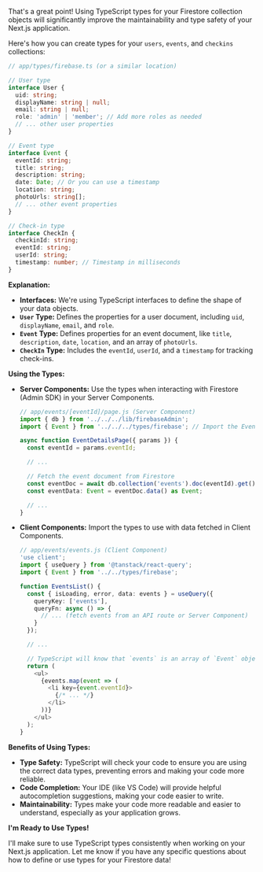 That's a great point! Using TypeScript types for your Firestore collection objects will significantly improve the maintainability and type safety of your Next.js application. 

Here's how you can create types for your `users`, `events`, and `checkins` collections:

```typescript
// app/types/firebase.ts (or a similar location)

// User type
interface User {
  uid: string;
  displayName: string | null;
  email: string | null;
  role: 'admin' | 'member'; // Add more roles as needed
  // ... other user properties 
}

// Event type
interface Event {
  eventId: string;
  title: string;
  description: string;
  date: Date; // Or you can use a timestamp 
  location: string;
  photoUrls: string[]; 
  // ... other event properties
}

// Check-in type
interface CheckIn {
  checkinId: string; 
  eventId: string;
  userId: string; 
  timestamp: number; // Timestamp in milliseconds 
}
```

**Explanation:**

- **Interfaces:**  We're using TypeScript interfaces to define the shape of your data objects.
- **`User` Type:**  Defines the properties for a user document, including `uid`, `displayName`, `email`, and `role`.
- **`Event` Type:** Defines properties for an event document, like `title`, `description`, `date`, `location`, and an array of `photoUrls`.
- **`CheckIn` Type:**  Includes the `eventId`, `userId`, and a `timestamp` for tracking check-ins.

**Using the Types:**

- **Server Components:** Use the types when interacting with Firestore (Admin SDK) in your Server Components. 

  ```typescript
  // app/events/[eventId]/page.js (Server Component)
  import { db } from '../../../lib/firebaseAdmin'; 
  import { Event } from '../../../types/firebase'; // Import the Event type

  async function EventDetailsPage({ params }) {
    const eventId = params.eventId;

    // ...

    // Fetch the event document from Firestore
    const eventDoc = await db.collection('events').doc(eventId).get();
    const eventData: Event = eventDoc.data() as Event; 

    // ... 
  }
  ```

- **Client Components:**  Import the types to use with data fetched in Client Components.

  ```typescript
  // app/events/events.js (Client Component)
  'use client';
  import { useQuery } from '@tanstack/react-query';
  import { Event } from '../../types/firebase'; 

  function EventsList() {
    const { isLoading, error, data: events } = useQuery({
      queryKey: ['events'],
      queryFn: async () => {
        // ... (fetch events from an API route or Server Component)
      }
    });

    // ...

    // TypeScript will know that `events` is an array of `Event` objects
    return (
      <ul>
        {events.map(event => (
          <li key={event.eventId}>
            {/* ... */}
          </li> 
        ))}
      </ul>
    );
  }
  ```

**Benefits of Using Types:**

- **Type Safety:**  TypeScript will check your code to ensure you are using the correct data types, preventing errors and making your code more reliable. 
- **Code Completion:**  Your IDE (like VS Code) will provide helpful autocompletion suggestions, making your code easier to write.
- **Maintainability:**  Types make your code more readable and easier to understand, especially as your application grows.

**I'm Ready to Use Types!**

I'll make sure to use TypeScript types consistently when working on your Next.js application. Let me know if you have any specific questions about how to define or use types for your Firestore data! 




